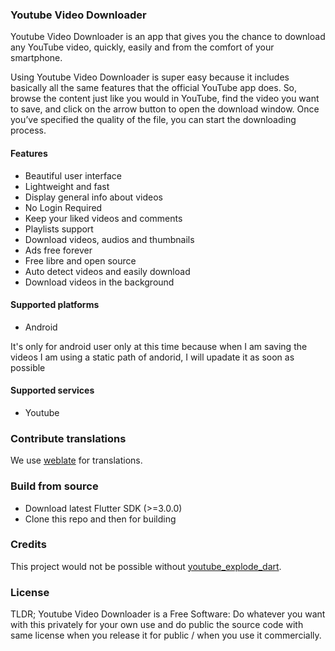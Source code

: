 ### Youtube Video Downloader
<p>Youtube Video Downloader is an app that gives you the chance to download any YouTube video, quickly, easily and from the comfort of your smartphone.

Using Youtube Video Downloader is super easy because it includes basically all the same features that the official YouTube app does. So, browse the content just like you would in YouTube, find the video you want to save, and click on the arrow button to open the download window. Once you’ve specified the quality of the file, you can start the downloading process.</p>

<h4>Features</h4>
<ul>
    <li>Beautiful user interface</li>
    <li>Lightweight and fast</li>
    <li>Display general info about videos</li>
    <li>No Login Required</li>
    <li>Keep your liked videos and comments</li>
    <li>Playlists support</li>
    <li>Download videos, audios and thumbnails</li>
    <li>Ads free forever</li>
    <li>Free libre and open source</li>
    <li> Auto detect videos and easily download</li>
    <li>Download videos in the background</li>
</ul>

<h4>Supported platforms</h4>

<ul>
    <li>Android</li>
</ul>
<p>It's only for android user only at this time because when I am saving the videos I am using a static path of andorid, I will upadate it as soon as possible</p>

<h4>Supported services</h4>
<ul>
    <li>Youtube</li>
</ul>



### Contribute translations

We use [weblate](https://hosted.weblate.org/projects/pstube/) for translations.

### Build from source

- Download latest Flutter SDK (>=3.0.0)
- Clone this repo and then for building

### Credits

This project would not be possible without [youtube_explode_dart](https://github.com/Hexer10/youtube_explode_dart).

### License

TLDR;
Youtube Video Downloader is a Free Software: Do whatever you want with this privately for your own use and do public the source code with same license when you release it for public / when you use it commercially.
